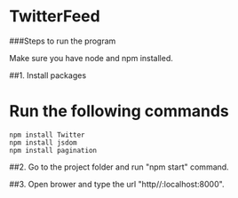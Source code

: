 # TwitterFeed

###Steps to run the program

Make sure you have node and npm installed.

##1. Install packages
  # Run the following commands
    npm install Twitter
    npm install jsdom
    npm install pagination
    
##2. Go to the project folder and run "npm start" command.

##3. Open brower and type the url "http//:localhost:8000".



    
